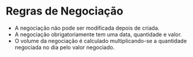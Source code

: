 # Regras de Negociação

- A negociação não pode ser modificada depois de criada.
- A negociação obrigatoriamente tem uma data, quantidade e valor.
- O volume da negociação é calculado multiplicando-se a quantidade negociada no dia pelo valor negociado.
